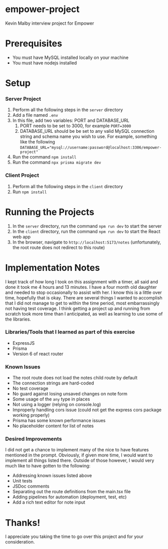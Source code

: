 # empower-project
Kevin Malby interview project for Empower

# Prerequisites

- You must have MySQL installed locally on your machine
- You must have nodejs installed

# Setup

### Server Project
1. Perform all the following steps in the `server` directory
2. Add a file named `.env`
3. In this file, add two variables: PORT and DATABASE_URL 
   1. PORT needs to be set to 3000, for example `PORT=3000`
   2. DATABASE_URL should be be set to any valid MySQL connection string and schema name you wish to use. For example,
    something like the following  
    `DATABASE_URL="mysql://username:password@localhost:3306/empower-project"`
4. Run the command `npm install`
5. Run the command `npx prisma migrate dev`

### Client Project
1. Perform all the following steps in the `client` directory
2. Run `npm install`

# Running the Projects

1. In the `server` directory, run the command `npm run dev` to start the server
2. In the `client` directory, run the command `npm run dev` to start the React web app
3. In the browser, navigate to `http://localhost:5173/notes` (unfortunately, the root route does not redirect to this route)

# Implementation Notes

I kept track of how long I took on this assignment with a timer, all said and done it took me 4 hours and 13 minutes. I have a four month old daughter and needed to stop occasionally to assist with her. I know this is a little over time, hopefully that is okay. There are several things I wanted to accomplish that I did not manage to get to within the time period, most embarrassingly not having test coverage. I think getting a project up and running from scratch took more time than I anticipated, as well as learning to use some of the libraries.

### Libraries/Tools that I learned as part of this exercise
- ExpressJS
- Prisma
- Version 6 of react router

### Known Issues
- The root route does not load the notes child route by default
- The connection strings are hard-coded
- No test coverage
- No guard against losing unsaved changes on note form
- Some usage of the `any` type in places
- Not using a logger (relying on console.log)
- Improperly handling cors issue (could not get the express cors package working properly)
- Prisma has some known performance issues
- No placeholder content for list of notes

### Desired Improvements

I did not get a chance to implement many of the nice to have features mentioned in the prompt. Obviously, if given more time, I would want to implement all things listed there. Outside of those however, I would very much like to have gotten to the following:
- Addressing known issues listed above
- Unit tests
- JSDoc comments
- Separating out the route definitions from the main.tsx file
- Adding pipelines for automation (deployment, test, etc)
- Add a rich text editor for note input

# Thanks!

I appreciate you taking the time to go over this project and for your consideration.